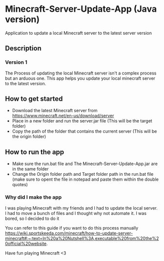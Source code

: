 # Minecraft-Server-Update-App (Java version)

Application to update a local Minecraft server to the latest server version

## Description

### Version 1

The Process of updating the local Minecraft server isn't a complex process but an arduous one. This app helps you update your local minecraft server to the latest version.

## How to get started

- Download the latest Minecraft server from https://www.minecraft.net/en-us/download/server
- Place in a new folder and run the server.jar file (This will be the target folder)
- Copy the path of the folder that contains the current server (This will be the origin folder)

## How to run the app

- Make sure the run.bat file and The Minecraft-Server-Update-App.jar are in the same folder
- Change the Origin folder path and Target folder path in the run.bat file (make sure to opent the file in notepad and paste them within the double quotes)

### Why did I make the app

I was playing Minecraft with my friends and I had to update the local server. I had to move a bunch of files and I thought why not automate it. I was bored, so I decided to do it

You can refer to this guide if you want to do this process manually https://wiki.sportskeeda.com/minecraft/how-to-update-server-minecraft#:~:text=In%20a%20Nutshell%3A,executable%20from%20the%20official%20website.

Have fun playing Minecraft <3
